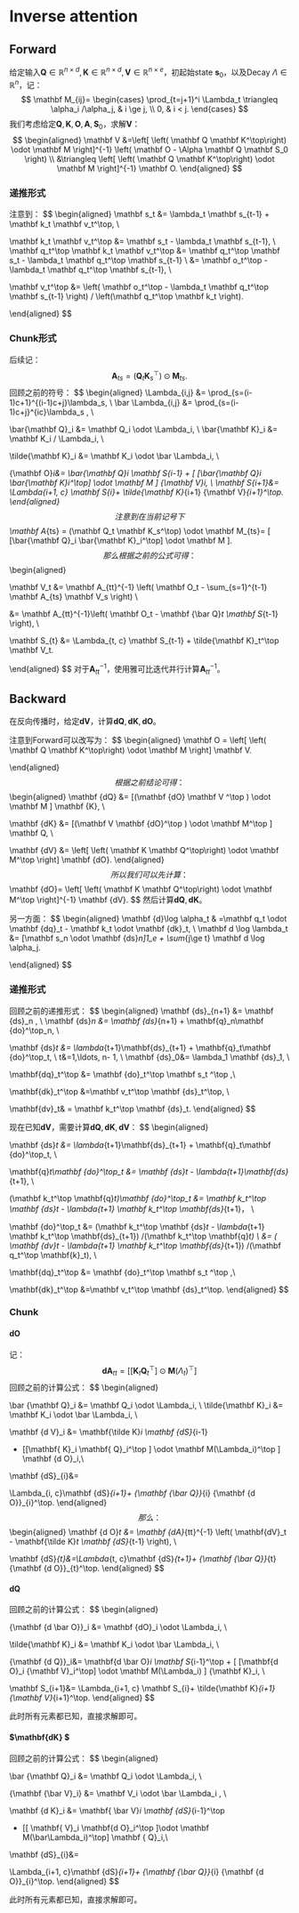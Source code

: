 # Inverse attention

## Forward

给定输入$\mathbf Q\in \mathbb R^{n\times d}, \mathbf K\in \mathbb R^{n\times d}, \mathbf V\in \mathbb R^{n\times e}$，初起始state $\mathbf s_0$，以及Decay $\Lambda\in \mathbb R^{n}$，记：
$$
\mathbf M_{ij}=
\begin{cases}
\prod_{t=j+1}^i \Lambda_t \triangleq  \alpha_i /\alpha_j, & i \ge j, \\
0, & i < j.
\end{cases}
$$
我们考虑给定$\mathbf Q, \mathbf K, \mathbf O, \mathbf A, \mathbf S_0$，求解$\mathbf V$：
$$
\begin{aligned}
\mathbf V &=\left[
\left( \mathbf Q \mathbf K^\top\right) \odot \mathbf M
\right]^{-1} \left( \mathbf O - \Alpha \mathbf Q \mathbf S_0 \right)  \\
&\triangleq \left[
\left( \mathbf Q \mathbf K^\top\right) \odot \mathbf M
\right]^{-1}  \mathbf O.
\end{aligned}
$$


### 递推形式

注意到：
$$
\begin{aligned}
\mathbf s_t &= \lambda_t \mathbf s_{t-1} + \mathbf k_t \mathbf v_t^\top, \\

\mathbf k_t \mathbf v_t^\top &= \mathbf s_t - \lambda_t \mathbf s_{t-1}, \\
\mathbf q_t^\top \mathbf k_t \mathbf v_t^\top &=  \mathbf q_t^\top \mathbf s_t - \lambda_t \mathbf q_t^\top \mathbf s_{t-1}  \\
&=  \mathbf o_t^\top -\lambda_t \mathbf q_t^\top \mathbf s_{t-1}, \\

\mathbf v_t^\top &= \left(
\mathbf o_t^\top  - \lambda_t  \mathbf q_t^\top \mathbf s_{t-1}
\right) / \left(\mathbf q_t^\top  \mathbf k_t  \right).

\end{aligned}
$$



### Chunk形式

后续记：
$$
\mathbf A_{ts} =  (\mathbf Q_t \mathbf K_s^\top) \odot \mathbf M_{ts}.
$$
回顾之前的符号：
$$
\begin{aligned}
\Lambda_{i,j} &= \prod_{s=(i-1)c+1}^{(i-1)c+j}\lambda_s, \\
\bar \Lambda_{i,j} &= \prod_{s=(i-1)c+j}^{ic}\lambda_s , \\

\bar{\mathbf Q}_i &=  \mathbf Q_i \odot  \Lambda_i,  \\
\bar{\mathbf K}_i &=  \mathbf K_i / \Lambda_i,  \\


\tilde{\mathbf K}_i &=  \mathbf K_i \odot \bar \Lambda_i,  \\

{\mathbf O}_i&=  \bar{\mathbf Q}_i  \mathbf S_{i-1}  + [ [\bar{\mathbf Q}_i \bar{\mathbf K}_i^\top] \odot \mathbf M ]
{\mathbf V}_i,  \\
\mathbf S_{i+1}&= \Lambda_{i+1, c} \mathbf S_{i}+ \tilde{\mathbf K}_{i+1} {\mathbf V}_{i+1}^\top.
\end{aligned}
$$
注意到在当前记号下
$$
\mathbf A_{ts} =  (\mathbf Q_t \mathbf K_s^\top) \odot \mathbf M_{ts}= [ [\bar{\mathbf Q}_i \bar{\mathbf K}_i^\top] \odot \mathbf M ].
$$
那么根据之前的公式可得：
$$
\begin{aligned}

\mathbf V_t &= \mathbf A_{tt}^{-1}
\left(
\mathbf O_t - \sum_{s=1}^{t-1} \mathbf A_{ts} \mathbf V_s
\right) \\

&= \mathbf A_{tt}^{-1}\left(
\mathbf O_t -  \mathbf {\bar Q}_t \mathbf S_{t-1}
\right),  \\

\mathbf S_{t} &= \Lambda_{t, c} \mathbf S_{t-1} + \tilde{\mathbf K}_t^\top  \mathbf V_t.

\end{aligned}
$$
对于$\mathbf A_{tt}^{-1}$，使用雅可比迭代并行计算$\mathbf A_{tt}^{-1}$。






## Backward

在反向传播时，给定$\mathbf {dV}$，计算$\mathbf {dQ}, \mathbf {dK}, \mathbf {dO}$。

注意到Forward可以改写为：
$$
\begin{aligned}
 \mathbf O = \left[
\left( \mathbf Q \mathbf K^\top\right) \odot \mathbf M
\right] \mathbf V.

\end{aligned}
$$
根据之前结论可得：
$$
\begin{aligned}
\mathbf {dQ} &= [(\mathbf {dO} \mathbf V ^\top )  \odot \mathbf M ] \mathbf {K}, \\

\mathbf {dK} &= [(\mathbf V \mathbf {dO}^\top )  \odot \mathbf M^\top ] \mathbf Q, \\

\mathbf {dV} &=  \left[
\left( \mathbf K \mathbf Q^\top\right) \odot \mathbf M^\top
\right] \mathbf {dO}.
\end{aligned}
$$
所以我们可以先计算：
$$
\mathbf {dO}=  \left[
\left( \mathbf K \mathbf Q^\top\right) \odot \mathbf M^\top
\right]^{-1} \mathbf {dV}.
$$
然后计算$\mathbf {dQ}, \mathbf {dK}$。

另一方面：
$$
\begin{aligned}
\mathbf {d}\log \alpha_t
& =\mathbf q_t \odot  \mathbf {dq}_t -  \mathbf k_t \odot  \mathbf {dk}_t,  \\
\mathbf d \log \lambda_t
&= [\mathbf s_n \odot \mathbf {ds}_n]1_e + \sum_{j\ge t} \mathbf d \log \alpha_j.

\end{aligned}
$$



### 递推形式

回顾之前的递推形式：
$$
\begin{aligned}
\mathbf {ds}_{n+1} &= \mathbf {ds}_n ,  \\
\mathbf {ds}_n  &= \mathbf {ds}_{n+1} + \mathbf{q}_n\mathbf {do}^\top_n, \\

\mathbf {ds}_t &= \lambda_{t+1}\mathbf{ds}_{t+1} + \mathbf{q}_t\mathbf {do}^\top_t, \\
t&=1,\ldots, n- 1, \\
\mathbf {ds}_0&= \lambda_1 \mathbf {ds}_1,  \\

\mathbf{dq}_t^\top &= \mathbf {do}_t^\top \mathbf s_t ^\top  ,\\

\mathbf{dk}_t^\top &=\mathbf v_t^\top \mathbf {ds}_t^\top,  \\

\mathbf{dv}_t& = \mathbf k_t^\top \mathbf {ds}_t.
\end{aligned}
$$

现在已知$\mathbf {dV}$，需要计算$\mathbf {dQ}, \mathbf {dK}, \mathbf {dV}$：
$$
\begin{aligned}

\mathbf {ds}_t &= \lambda_{t+1}\mathbf{ds}_{t+1} + \mathbf{q}_t\mathbf {do}^\top_t, \\

\mathbf{q}_t\mathbf {do}^\top_t &= \mathbf {ds}_t -  \lambda_{t+1}\mathbf{ds}_{t+1}, \\

(\mathbf k_t^\top \mathbf{q}_t)\mathbf {do}^\top_t &=
\mathbf k_t^\top \mathbf {ds}_t - \lambda_{t+1} \mathbf k_t^\top \mathbf{ds}_{t+1}， \\

\mathbf {do}^\top_t &= (\mathbf k_t^\top \mathbf {ds}_t - \lambda_{t+1} \mathbf k_t^\top \mathbf{ds}_{t+1}) /(\mathbf k_t^\top \mathbf{q}_t)  \\
&= ( \mathbf {dv}_t - \lambda_{t+1} \mathbf k_t^\top \mathbf{ds}_{t+1}) /(\mathbf q_t^\top \mathbf{k}_t), \\

\mathbf{dq}_t^\top &= \mathbf {do}_t^\top \mathbf s_t ^\top  ,\\

\mathbf{dk}_t^\top &=\mathbf v_t^\top \mathbf {ds}_t^\top.
\end{aligned}
$$



### Chunk

####  $\mathbf {dO}$

记：
$$
\mathbf {dA}_{tt}= [[\mathbf{ K}_t \mathbf{ Q}_t^\top ] \odot \mathbf M(\Lambda_t)^\top ]
$$
回顾之前的计算公式：
$$
\begin{aligned}



\bar {\mathbf Q}_i &=  \mathbf Q_i \odot   \Lambda_i,  \\
\tilde{\mathbf K}_i &=  \mathbf K_i \odot  \bar  \Lambda_i,  \\


\mathbf {d  V}_i &= \mathbf{\tilde K}_i \mathbf {dS}_{i-1}
+ [[\mathbf{ K}_i \mathbf{ Q}_i^\top ] \odot \mathbf M(\Lambda_i)^\top ] \mathbf {d O}_i,\\


\mathbf {dS}_{i}&=

 \Lambda_{i, c}\mathbf {dS}_{i+1}+ {\mathbf {\bar Q}}_{i} {\mathbf {d O}}_{i}^\top.
\end{aligned}
$$
那么：
$$
\begin{aligned}
 \mathbf {d O}_t
 &= \mathbf {dA}_{tt}^{-1}
 \left( \mathbf{dV}_t -  \mathbf{\tilde K}_t \mathbf {dS}_{t-1} \right),  \\

 \mathbf {dS}_{t}&=\Lambda_{t, c}\mathbf {dS}_{t+1}+ {\mathbf {\bar Q}}_{t} {\mathbf {d O}}_{t}^\top.
\end{aligned}
$$



#### $\mathbf {dQ}$

回顾之前的计算公式：
$$
\begin{aligned}

{\mathbf {d \bar O}}_i &=  \mathbf {dO}_i \odot  \Lambda_i,  \\

\tilde{\mathbf K}_i &=  \mathbf K_i \odot \bar \Lambda_i,  \\


{\mathbf {d Q}}_i&= \mathbf{d \bar O}_i  \mathbf S_{i-1}^\top  + [ [\mathbf{d O}_i {\mathbf V}_i^\top] \odot \mathbf M(\Lambda_i) ]
{\mathbf K}_i, \\

\mathbf S_{i+1}&= \Lambda_{i+1, c} \mathbf S_{i}+ \tilde{\mathbf K}_{i+1} {\mathbf V}_{i+1}^\top.
\end{aligned}
$$

此时所有元素都已知，直接求解即可。



#### $\mathbf{dK} $

回顾之前的计算公式：
$$
\begin{aligned}





\bar {\mathbf Q}_i &=  \mathbf Q_i \odot   \Lambda_i,  \\

{\mathbf {\bar V}_i}  &= \mathbf V_i  \odot \bar \Lambda_i , \\

\mathbf {d  K}_i &= \mathbf{ \bar V}_i \mathbf {dS}_{i-1}^\top
+ [[ \mathbf{ V}_i \mathbf{d O}_i^\top ]\odot \mathbf M(\bar\Lambda_i)^\top] \mathbf { Q}_i,\\

\mathbf {dS}_{i}&=

 \Lambda_{i+1, c}\mathbf {dS}_{i+1}+ {\mathbf {\bar Q}}_{i} {\mathbf {d O}}_{i}^\top.
\end{aligned}
$$

此时所有元素都已知，直接求解即可。
